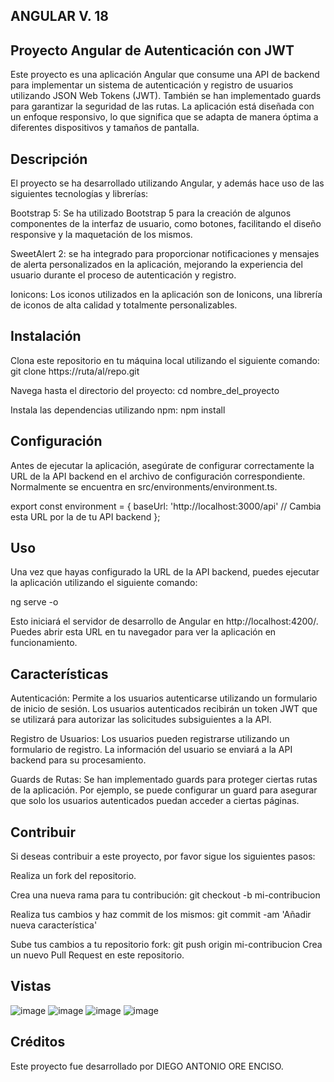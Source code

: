 ## ANGULAR V. 18
## Proyecto Angular de Autenticación con JWT
Este proyecto es una aplicación Angular que consume una API de backend para implementar un sistema de autenticación y registro de usuarios utilizando JSON Web Tokens (JWT). También se han implementado guards para garantizar la seguridad de las rutas. La aplicación está diseñada con un enfoque responsivo, lo que significa que se adapta de manera óptima a diferentes dispositivos y tamaños de pantalla.

## Descripción
El proyecto se ha desarrollado utilizando Angular, y además hace uso de las siguientes tecnologías y librerías:

Bootstrap 5: Se ha utilizado Bootstrap 5 para la creación de algunos componentes de la interfaz de usuario, como botones, facilitando el diseño responsive y la maquetación de los mismos.

SweetAlert 2: se ha integrado para proporcionar notificaciones y mensajes de alerta personalizados en la aplicación, mejorando la experiencia del usuario durante el proceso de autenticación y registro.

Ionicons: Los iconos utilizados en la aplicación son de Ionicons, una librería de iconos de alta calidad y totalmente personalizables.

## Instalación
Clona este repositorio en tu máquina local utilizando el siguiente comando:
git clone https://ruta/al/repo.git

Navega hasta el directorio del proyecto:
cd nombre_del_proyecto

Instala las dependencias utilizando npm:
npm install

## Configuración
Antes de ejecutar la aplicación, asegúrate de configurar correctamente la URL de la API backend en el archivo de configuración correspondiente. Normalmente se encuentra en src/environments/environment.ts.

export const environment = {
  baseUrl: 'http://localhost:3000/api' // Cambia esta URL por la de tu API backend
};

## Uso
Una vez que hayas configurado la URL de la API backend, puedes ejecutar la aplicación utilizando el siguiente comando:

ng serve -o

Esto iniciará el servidor de desarrollo de Angular en http://localhost:4200/. Puedes abrir esta URL en tu navegador para ver la aplicación en funcionamiento.

## Características
Autenticación: Permite a los usuarios autenticarse utilizando un formulario de inicio de sesión. Los usuarios autenticados recibirán un token JWT que se utilizará para autorizar las solicitudes subsiguientes a la API.

Registro de Usuarios: Los usuarios pueden registrarse utilizando un formulario de registro. La información del usuario se enviará a la API backend para su procesamiento.

Guards de Rutas: Se han implementado guards para proteger ciertas rutas de la aplicación. Por ejemplo, se puede configurar un guard para asegurar que solo los usuarios autenticados puedan acceder a ciertas páginas.

## Contribuir
Si deseas contribuir a este proyecto, por favor sigue los siguientes pasos:

Realiza un fork del repositorio.

Crea una nueva rama para tu contribución: 
git checkout -b mi-contribucion

Realiza tus cambios y haz commit de los mismos: 
git commit -am 'Añadir nueva característica'

Sube tus cambios a tu repositorio fork:
git push origin mi-contribucion
Crea un nuevo Pull Request en este repositorio.

## Vistas
![image](https://github.com/DIEGO-ORE-ENCISO/Login-Angular-JWT/assets/173582694/282beaa8-151a-49bd-bd2f-8f30b4124ceb)
![image](https://github.com/DIEGO-ORE-ENCISO/Login-Angular-JWT/assets/173582694/e438a98d-dd21-4be6-abe5-92a6fd801f89)
![image](https://github.com/DIEGO-ORE-ENCISO/Login-Angular-JWT/assets/173582694/caa6ba54-302b-44f7-9a6d-9d2830f6a6c5)
![image](https://github.com/DIEGO-ORE-ENCISO/Login-Angular-JWT/assets/173582694/f2db664a-f58e-43db-85b7-d8fe9bbc2aec)

## Créditos
Este proyecto fue desarrollado por DIEGO ANTONIO ORE ENCISO.



